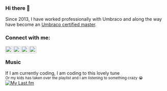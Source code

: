 ### Hi there 👋
Since 2013, I have worked professionally with Umbraco and along the way have become an [Umbraco certified master][umbracoprofile].

### Connect with me:

[<img align="left" alt="GitHub" width="22px" src="https://cdn.jsdelivr.net/npm/simple-icons@v9/icons/github.svg" />][github]
[<img align="left" alt="Twitter" width="22px" src="https://cdn.jsdelivr.net/npm/simple-icons@v9/icons/x.svg" />][twitter]
[<img align="left" alt="LinkedIn" width="22px" src="https://cdn.jsdelivr.net/npm/simple-icons@v9/icons/linkedin.svg" />][linkedin]
[<img align="left" alt="Last.fm" width="22px" src="https://cdn.jsdelivr.net/npm/simple-icons@v9/icons/lastdotfm.svg" />][lastfm]
<br />

### Music
If I am currently coding, I am coding to this lovely tune<br>
<sup>Or my kids has taken over the playlist and I am listening to something crazy 😭</sup><br>
[![My Last.fm](https://lastfm-recently-played.vercel.app/api?user=mastrup&count=1&header_size=compact_stats_only)](https://www.last.fm/user/mastrup)

[github]: https://github.com/mastrup
[twitter]: https://twitter.com/mastrup
[linkedin]: https://www.linkedin.com/in/mastrup/
[lastfm]: https://www.last.fm/user/mastrup
[umbracoprofile]: https://umbraco.com/training/certified-developers/developer/?id=a97dd204-bf11-4889-b0c7-ea697ed70fd2

<!--
**mastrup/mastrup** is a ✨ _special_ ✨ repository because its `README.md` (this file) appears on your GitHub profile.

Here are some ideas to get you started:

- 🔭 I’m currently working on ...
- 🌱 I’m currently learning ...
- 👯 I’m looking to collaborate on ...
- 🤔 I’m looking for help with ...
- 💬 Ask me about ...
- 📫 How to reach me: ...
- 😄 Pronouns: ...
- ⚡ Fun fact: ...
-->
